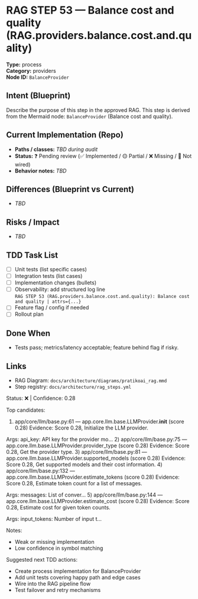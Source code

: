 # RAG STEP 53 — Balance cost and quality (RAG.providers.balance.cost.and.quality)

**Type:** process  
**Category:** providers  
**Node ID:** `BalanceProvider`

## Intent (Blueprint)
Describe the purpose of this step in the approved RAG. This step is derived from the Mermaid node: `BalanceProvider` (Balance cost and quality).

## Current Implementation (Repo)
- **Paths / classes:** _TBD during audit_
- **Status:** ❓ Pending review (✅ Implemented / 🟡 Partial / ❌ Missing / 🔌 Not wired)
- **Behavior notes:** _TBD_

## Differences (Blueprint vs Current)
- _TBD_

## Risks / Impact
- _TBD_

## TDD Task List
- [ ] Unit tests (list specific cases)
- [ ] Integration tests (list cases)
- [ ] Implementation changes (bullets)
- [ ] Observability: add structured log line  
  `RAG STEP 53 (RAG.providers.balance.cost.and.quality): Balance cost and quality | attrs={...}`
- [ ] Feature flag / config if needed
- [ ] Rollout plan

## Done When
- Tests pass; metrics/latency acceptable; feature behind flag if risky.

## Links
- RAG Diagram: `docs/architecture/diagrams/pratikoai_rag.mmd`
- Step registry: `docs/architecture/rag_steps.yml`


<!-- AUTO-AUDIT:BEGIN -->
Status: ❌  |  Confidence: 0.28

Top candidates:
1) app/core/llm/base.py:61 — app.core.llm.base.LLMProvider.__init__ (score 0.28)
   Evidence: Score 0.28, Initialize the LLM provider.

Args:
    api_key: API key for the provider
    mo...
2) app/core/llm/base.py:75 — app.core.llm.base.LLMProvider.provider_type (score 0.28)
   Evidence: Score 0.28, Get the provider type.
3) app/core/llm/base.py:81 — app.core.llm.base.LLMProvider.supported_models (score 0.28)
   Evidence: Score 0.28, Get supported models and their cost information.
4) app/core/llm/base.py:132 — app.core.llm.base.LLMProvider.estimate_tokens (score 0.28)
   Evidence: Score 0.28, Estimate token count for a list of messages.

Args:
    messages: List of conver...
5) app/core/llm/base.py:144 — app.core.llm.base.LLMProvider.estimate_cost (score 0.28)
   Evidence: Score 0.28, Estimate cost for given token counts.

Args:
    input_tokens: Number of input t...

Notes:
- Weak or missing implementation
- Low confidence in symbol matching

Suggested next TDD actions:
- Create process implementation for BalanceProvider
- Add unit tests covering happy path and edge cases
- Wire into the RAG pipeline flow
- Test failover and retry mechanisms
<!-- AUTO-AUDIT:END -->